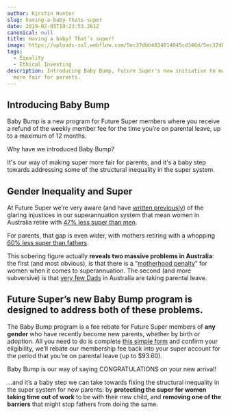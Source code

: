 ```yaml
---
author: Kirstin Hunter
slug: having-a-baby-thats-super
date: 2019-02-05T19:23:53.261Z
canonical: null
title: Having a baby? That’s super!
image: https://uploads-ssl.webflow.com/5ec37dbb4834014045cd346d/5ec37dbc4834014ad9cd3e36_having%20a%20baby%20(1).png
tags:
  - Equality
  - Ethical Investing
description: Introducing Baby Bump, Future Super's new initiative to make super
  more fair for parents.
---
```


## Introducing Baby Bump

Baby Bump is a new program for Future Super members where you receive a refund of the weekly member fee for the time you’re on parental leave, up to a maximum of 12 months.

Why have we introduced Baby Bump?

It's our way of making super more fair for parents, and it's a baby step towards addressing some of the structural inequality in the super system.

## Gender Inequality and Super

At Future Super we’re very aware (and have [written previously](https://www.myfuturesuper.com.au/blog/making-superannuation-just-a-little-more-super-for-women)) of the glaring injustices in our superannuation system that mean women in Australia retire with [47% less super than men](http://makesuperfair.com.au/).

For parents, that gap is even wider, with mothers retiring with a whopping [60% less super than fathers](https://percapita.org.au/research/not-so-super/).

This sobering figure actually **reveals two massive problems in Australia**: the first (and most obvious), is that there is a “[motherhood penalty](https://percapita.org.au/research/not-so-super/)” for women when it comes to superannuation. The second (and more subversive) is that [very few Dads](https://www.wgea.gov.au/sites/default/files/Parental-leave-and-gender-equality.pdf) in Australia are taking parental leave.

## **Future Super’s new Baby Bump program is designed to address both of these problems.**

The Baby Bump program is a fee rebate for Future Super members of **any gender** who have recently become new parents, whether by birth or adoption. All you need to do is complete [this simple form](https://myfuturesuper.com.au/baby-bump) and confirm your eligibility, we’ll rebate our membership fee back into your super account for the period that you’re on parental leave (up to $93.60).

Baby Bump is our way of saying CONGRATULATIONS on your new arrival!

...and it’s a baby step we can take towards fixing the structural inequality in the super system for new parents: by **protecting the super for women taking time out of work** to be with their new child, and **removing one of the barriers** that might stop fathers from doing the same.
